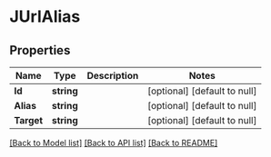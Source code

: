 # JUrlAlias

## Properties
Name | Type | Description | Notes
------------ | ------------- | ------------- | -------------
**Id** | **string** |  | [optional] [default to null]
**Alias** | **string** |  | [optional] [default to null]
**Target** | **string** |  | [optional] [default to null]

[[Back to Model list]](../README.md#documentation-for-models) [[Back to API list]](../README.md#documentation-for-api-endpoints) [[Back to README]](../README.md)


